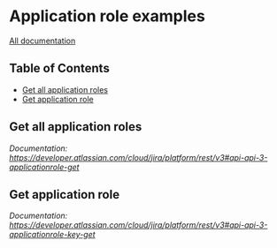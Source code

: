 # Application role examples

[All documentation](https://developer.atlassian.com/cloud/jira/platform/rest/v3#api-group-Applicationrole)

## Table of Contents

- [Get all application roles](#get-all-application-roles)
- [Get application role](#get-application-role)

## Get all application roles
_Documentation: https://developer.atlassian.com/cloud/jira/platform/rest/v3#api-api-3-applicationrole-get_

## Get application role
_Documentation: https://developer.atlassian.com/cloud/jira/platform/rest/v3#api-api-3-applicationrole-key-get_

